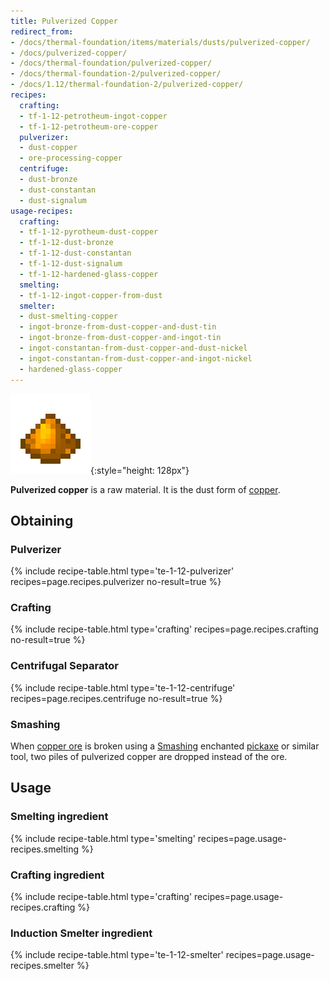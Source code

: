 ```yaml
---
title: Pulverized Copper
redirect_from:
- /docs/thermal-foundation/items/materials/dusts/pulverized-copper/
- /docs/pulverized-copper/
- /docs/thermal-foundation/pulverized-copper/
- /docs/thermal-foundation-2/pulverized-copper/
- /docs/1.12/thermal-foundation-2/pulverized-copper/
recipes:
  crafting:
  - tf-1-12-petrotheum-ingot-copper
  - tf-1-12-petrotheum-ore-copper
  pulverizer:
  - dust-copper
  - ore-processing-copper
  centrifuge:
  - dust-bronze
  - dust-constantan
  - dust-signalum
usage-recipes:
  crafting:
  - tf-1-12-pyrotheum-dust-copper
  - tf-1-12-dust-bronze
  - tf-1-12-dust-constantan
  - tf-1-12-dust-signalum
  - tf-1-12-hardened-glass-copper
  smelting:
  - tf-1-12-ingot-copper-from-dust
  smelter:
  - dust-smelting-copper
  - ingot-bronze-from-dust-copper-and-dust-tin
  - ingot-bronze-from-dust-copper-and-ingot-tin
  - ingot-constantan-from-dust-copper-and-dust-nickel
  - ingot-constantan-from-dust-copper-and-ingot-nickel
  - hardened-glass-copper
---
```


![Pulverized copper](/assets/images/thermal-foundation-2/dust-copper.png){:style="height: 128px"}


**Pulverized copper** is a raw material. It is the dust form of
[copper](/docs/1.12/thermal-foundation/copper-ingot/).


Obtaining
---------

### Pulverizer
{% include recipe-table.html type='te-1-12-pulverizer' recipes=page.recipes.pulverizer no-result=true %}

### Crafting
{% include recipe-table.html type='crafting' recipes=page.recipes.crafting no-result=true %}

### Centrifugal Separator
{% include recipe-table.html type='te-1-12-centrifuge' recipes=page.recipes.centrifuge no-result=true %}

### Smashing
When [copper ore](/docs/1.12/thermal-foundation/copper-ore/) is broken using a
[Smashing](/docs/1.12/cofh-core/smashing/) enchanted
[pickaxe](https://minecraft.gamepedia.com/Pickaxe) or similar tool, two piles of
pulverized copper are dropped instead of the ore.


Usage
-----

### Smelting ingredient
{% include recipe-table.html type='smelting' recipes=page.usage-recipes.smelting %}

### Crafting ingredient
{% include recipe-table.html type='crafting' recipes=page.usage-recipes.crafting %}

### Induction Smelter ingredient
{% include recipe-table.html type='te-1-12-smelter' recipes=page.usage-recipes.smelter %}
